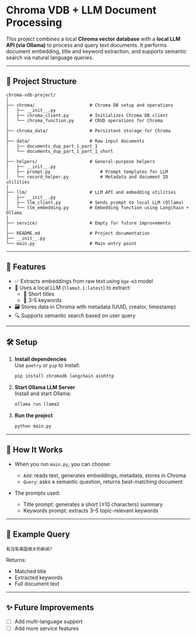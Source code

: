# Chroma VDB + LLM Document Processing

This project combines a local **Chroma vector database** with a **local LLM API (via Ollama)** to process and query text documents. It performs document embedding, title and keyword extraction, and supports semantic search via natural language queries.

---

## 📂 Project Structure

```
chroma-vdb-project/
│
├── chroma/                     # Chroma DB setup and operations
│   ├── __init__.py
│   ├── chroma_client.py        # Initializes Chroma DB client
│   └── chroma_function.py      # CRUD operations for Chroma
│
├── chroma_data/                # Persistent storage for Chroma
│
├── data/                       # Raw input documents
│   ├── documents_dup_part_1_part_1
│   └── documents_dup_part_1_part_1_short
│
├── helpers/                    # General-purpose helpers
│   ├── __init__.py
│   ├── prompt.py                   # Prompt templates for LLM
│   └── record_helper.py            # Metadata and document ID utilities
│
├── llm/                        # LLM API and embedding utilities
│   ├── __init__.py
│   ├── llm_client.py           # Sends prompt to local LLM (Ollama)
│   └── llm_embedding.py        # Embedding function using Langchain + Ollama
│
├── service/                    # Empty for future improvements
│
├── README.md                   # Project documentation
├── __init__.py
└── main.py                     # Main entry point
```

---

## 🚀 Features

- ✅ Extracts embeddings from raw text using `bge-m3` model
- 🧠 Uses a local LLM (`llama3.1:latest`) to extract:
  - 🔹 Short titles
  - 🔹 3–5 keywords
- 🗃️ Stores data in Chroma with metadata (UUID, creator, timestamp)
- 🔍 Supports semantic search based on user query

---

## 🛠️ Setup

1. **Install dependencies**  
   Use `poetry` or `pip` to install:
   ```bash
   pip install chromadb langchain aiohttp
   ```

2. **Start Ollama LLM Server**  
   Install and start Ollama:
   ```bash
   ollama run llama3
   ```

3. **Run the project**
   ```bash
   python main.py
   ```

---

## 📘 How It Works

- When you run `main.py`, you can choose:
  - `Add`: reads text, generates embeddings, metadata, stores in Chroma
  - `Query`: asks a semantic question, returns best-matching document

- The prompts used:
  - Title prompt: generates a short (≤10 characters) summary
  - Keywords prompt: extracts 3–5 topic-relevant keywords

---

## 📄 Example Query

```text
有没有美国相关的新闻?
```

Returns:
- Matched title  
- Extracted keywords  
- Full document text

---

## ✨ Future Improvements

- [ ] Add multi-language support
- [ ] Add more service features
